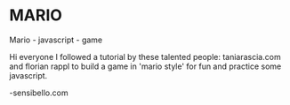 # MARIO
Mario - javascript - game


Hi everyone I followed a tutorial by these talented people: taniarascia.com and florian rappl 
to build a game in 'mario style' for fun and practice some javascript. 

-sensibello.com
